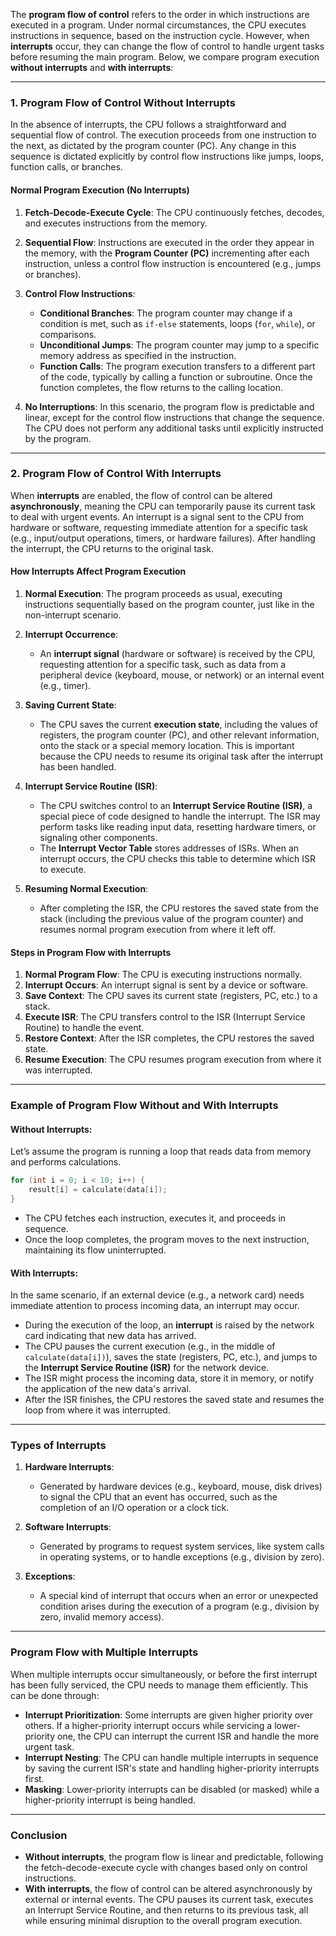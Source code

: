 The **program flow of control** refers to the order in which instructions are executed in a program. Under normal circumstances, the CPU executes instructions in sequence, based on the instruction cycle. However, when **interrupts** occur, they can change the flow of control to handle urgent tasks before resuming the main program. Below, we compare program execution **without interrupts** and **with interrupts**:

---

### **1. Program Flow of Control Without Interrupts**

In the absence of interrupts, the CPU follows a straightforward and sequential flow of control. The execution proceeds from one instruction to the next, as dictated by the program counter (PC). Any change in this sequence is dictated explicitly by control flow instructions like jumps, loops, function calls, or branches.

#### **Normal Program Execution (No Interrupts)**

1. **Fetch-Decode-Execute Cycle**: The CPU continuously fetches, decodes, and executes instructions from the memory.
   
2. **Sequential Flow**: Instructions are executed in the order they appear in the memory, with the **Program Counter (PC)** incrementing after each instruction, unless a control flow instruction is encountered (e.g., jumps or branches).

3. **Control Flow Instructions**:
   - **Conditional Branches**: The program counter may change if a condition is met, such as `if-else` statements, loops (`for`, `while`), or comparisons.
   - **Unconditional Jumps**: The program counter may jump to a specific memory address as specified in the instruction.
   - **Function Calls**: The program execution transfers to a different part of the code, typically by calling a function or subroutine. Once the function completes, the flow returns to the calling location.
   
4. **No Interruptions**: In this scenario, the program flow is predictable and linear, except for the control flow instructions that change the sequence. The CPU does not perform any additional tasks until explicitly instructed by the program.

---

### **2. Program Flow of Control With Interrupts**

When **interrupts** are enabled, the flow of control can be altered **asynchronously**, meaning the CPU can temporarily pause its current task to deal with urgent events. An interrupt is a signal sent to the CPU from hardware or software, requesting immediate attention for a specific task (e.g., input/output operations, timers, or hardware failures). After handling the interrupt, the CPU returns to the original task.

#### **How Interrupts Affect Program Execution**

1. **Normal Execution**: The program proceeds as usual, executing instructions sequentially based on the program counter, just like in the non-interrupt scenario.
   
2. **Interrupt Occurrence**:
   - An **interrupt signal** (hardware or software) is received by the CPU, requesting attention for a specific task, such as data from a peripheral device (keyboard, mouse, or network) or an internal event (e.g., timer).
   
3. **Saving Current State**:
   - The CPU saves the current **execution state**, including the values of registers, the program counter (PC), and other relevant information, onto the stack or a special memory location. This is important because the CPU needs to resume its original task after the interrupt has been handled.

4. **Interrupt Service Routine (ISR)**:
   - The CPU switches control to an **Interrupt Service Routine (ISR)**, a special piece of code designed to handle the interrupt. The ISR may perform tasks like reading input data, resetting hardware timers, or signaling other components.
   - The **Interrupt Vector Table** stores addresses of ISRs. When an interrupt occurs, the CPU checks this table to determine which ISR to execute.

5. **Resuming Normal Execution**:
   - After completing the ISR, the CPU restores the saved state from the stack (including the previous value of the program counter) and resumes normal program execution from where it left off.

#### **Steps in Program Flow with Interrupts**

1. **Normal Program Flow**: The CPU is executing instructions normally.
2. **Interrupt Occurs**: An interrupt signal is sent by a device or software.
3. **Save Context**: The CPU saves its current state (registers, PC, etc.) to a stack.
4. **Execute ISR**: The CPU transfers control to the ISR (Interrupt Service Routine) to handle the event.
5. **Restore Context**: After the ISR completes, the CPU restores the saved state.
6. **Resume Execution**: The CPU resumes program execution from where it was interrupted.

---

### **Example of Program Flow Without and With Interrupts**

#### **Without Interrupts**:
Let’s assume the program is running a loop that reads data from memory and performs calculations.

```c
for (int i = 0; i < 10; i++) {
    result[i] = calculate(data[i]);
}
```

- The CPU fetches each instruction, executes it, and proceeds in sequence.
- Once the loop completes, the program moves to the next instruction, maintaining its flow uninterrupted.

#### **With Interrupts**:
In the same scenario, if an external device (e.g., a network card) needs immediate attention to process incoming data, an interrupt may occur.

- During the execution of the loop, an **interrupt** is raised by the network card indicating that new data has arrived.
- The CPU pauses the current execution (e.g., in the middle of `calculate(data[i])`), saves the state (registers, PC, etc.), and jumps to the **Interrupt Service Routine (ISR)** for the network device.
- The ISR might process the incoming data, store it in memory, or notify the application of the new data's arrival.
- After the ISR finishes, the CPU restores the saved state and resumes the loop from where it was interrupted.

---

### **Types of Interrupts**

1. **Hardware Interrupts**:
   - Generated by hardware devices (e.g., keyboard, mouse, disk drives) to signal the CPU that an event has occurred, such as the completion of an I/O operation or a clock tick.
   
2. **Software Interrupts**:
   - Generated by programs to request system services, like system calls in operating systems, or to handle exceptions (e.g., division by zero).

3. **Exceptions**:
   - A special kind of interrupt that occurs when an error or unexpected condition arises during the execution of a program (e.g., division by zero, invalid memory access).

---

### **Program Flow with Multiple Interrupts**

When multiple interrupts occur simultaneously, or before the first interrupt has been fully serviced, the CPU needs to manage them efficiently. This can be done through:

- **Interrupt Prioritization**: Some interrupts are given higher priority over others. If a higher-priority interrupt occurs while servicing a lower-priority one, the CPU can interrupt the current ISR and handle the more urgent task.
- **Interrupt Nesting**: The CPU can handle multiple interrupts in sequence by saving the current ISR's state and handling higher-priority interrupts first.
- **Masking**: Lower-priority interrupts can be disabled (or masked) while a higher-priority interrupt is being handled.

---

### **Conclusion**

- **Without interrupts**, the program flow is linear and predictable, following the fetch-decode-execute cycle with changes based only on control instructions.
- **With interrupts**, the flow of control can be altered asynchronously by external or internal events. The CPU pauses its current task, executes an Interrupt Service Routine, and then returns to its previous task, all while ensuring minimal disruption to the overall program execution.

